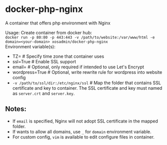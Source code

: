 # docker-php-nginx
A container that offers php environment with Nginx
  
Usage: Create container from docker hub:  
`` docker run -p 80:80 -p 443:443 -v /path/to/website:/var/www/html -e domain=<your-domain> xosadmin/docker-php-nginx ``  
Environment variable(s):  
- TZ=<time-zone> # Specify time zone that container uses
- ssl=True # Enable SSL support
- email=<your-email> # Optional, only required if intended to use Let's Encrypt
- wordpress=True # Optional, write rewrite rule for wordpress into website config
- ``-v /path/to/ssl/dir:/etc/nginx/ssl`` # Map the folder that contains SSL certificate and key to container. The SSL certificate and key must named as ``server.crt`` and ``server.key``.  
## Notes: 
- If ``email`` is specified, Nginx will not adopt SSL certificate in the mapped folder.  
- If wants to allow all domains, use ``_`` for ``domain`` environment variable.
- For custom config, ``vim`` is available to edit configure files in container.
  